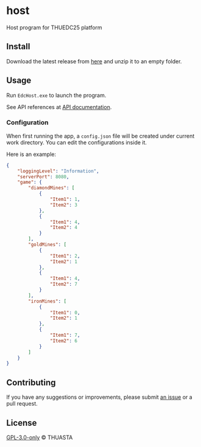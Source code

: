 # host

Host program for THUEDC25 platform

## Install

Download the latest release from [here](https://github.com/THUASTA/EDCHost/releases) and unzip it to an empty folder.

## Usage

Run `EdcHost.exe` to launch the program.

See API references at [API documentation](https://thuasta.github.io/EDCHost/api).

### Configuration

When first running the app, a `config.json` file will be created under current work directory. You can edit the configurations inside it.

Here is an example:

```json
{
    "loggingLevel": "Information",
    "serverPort": 8080,
    "game": {
        "diamondMines": [
            {
                "Item1": 1,
                "Item2": 3
            },
            {
                "Item1": 4,
                "Item2": 4
            }
        ],
        "goldMines": [
            {
                "Item1": 2,
                "Item2": 1
            },
            {
                "Item1": 4,
                "Item2": 7
            }
        ],
        "ironMines": [
            {
                "Item1": 0,
                "Item2": 1
            },
            {
                "Item1": 7,
                "Item2": 6
            }
        ]
    }
}
```

## Contributing

If you have any suggestions or improvements, please submit [an issue](https://github.com/THUASTA/EDCHost/issues/new) or a pull request.

## License

[GPL-3.0-only](LICENSE) © THUASTA
